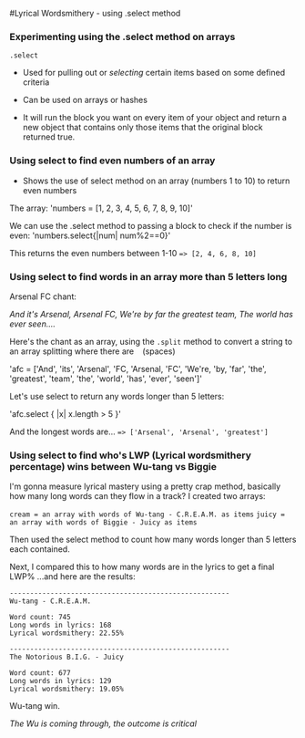 #Lyrical Wordsmithery - using .select method
### Experimenting using the .select method on arrays

`.select`

- Used for pulling out or *selecting* certain items based on some defined criteria

- Can be used on arrays or hashes

- It will run the block you want on every item of your object and return a new
object that contains only those items that the original block returned true.

### Using select to find even numbers of an array

- Shows the use of select method on an array (numbers 1 to 10) to return even numbers

The array: 'numbers = [1, 2, 3, 4, 5, 6, 7, 8, 9, 10]'

We can use the .select method to passing a block to check if the number is even:
'numbers.select{|num| num%2==0}'

This returns the even numbers between 1-10 `=> [2, 4, 6, 8, 10]`

### Using select to find words in an array more than 5 letters long

Arsenal FC chant:

*And it's Arsenal,
Arsenal FC,
We're by far the greatest team,
The world has ever seen....*

Here's the chant as an array, using the `.split` method to convert a string to an array splitting where there are ` ` (spaces)

'afc = ['And', 'its', 'Arsenal', 'FC, 'Arsenal, 'FC', 'We're, 'by, 'far', 'the', 'greatest', 'team', 'the', 'world', 'has', 'ever', 'seen']'

Let's use select to return any words longer than 5 letters:

'afc.select { |x| x.length > 5 }'

And the longest words are... `=> ['Arsenal', 'Arsenal', 'greatest']`

### Using select to find who's LWP (Lyrical wordsmithery percentage) wins between Wu-tang vs Biggie

I'm gonna measure lyrical mastery using a pretty crap method, basically how many long words can they flow in a track? I created two arrays:

`cream = an array with words of Wu-tang - C.R.E.A.M. as items`
`juicy = an array with words of Biggie - Juicy as items`

Then used the select method to count how many words longer than 5 letters each contained.

Next, I compared this to how many words are in the lyrics to get a final LWP% ...and here are the results:

```
------------------------------------------------------
Wu-tang - C.R.E.A.M.

Word count: 745
Long words in lyrics: 168
Lyrical wordsmithery: 22.55%

------------------------------------------------------
The Notorious B.I.G. - Juicy

Word count: 677
Long words in lyrics: 129
Lyrical wordsmithery: 19.05%
```

Wu-tang win.

*The Wu is coming through, the outcome is critical*
